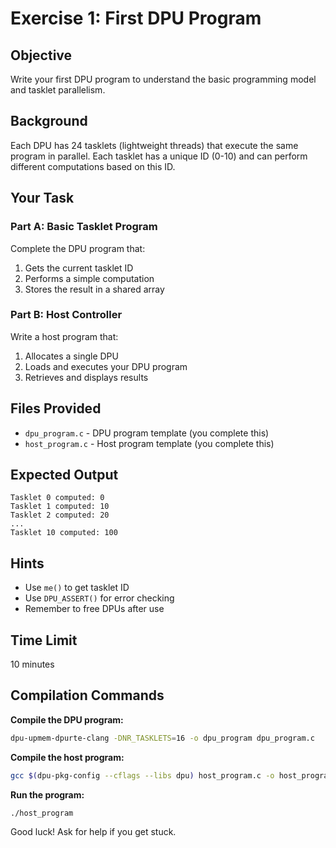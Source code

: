 # Exercise 1: First DPU Program

## Objective
Write your first DPU program to understand the basic programming model and tasklet parallelism.

## Background
Each DPU has 24 tasklets (lightweight threads) that execute the same program in parallel. Each tasklet has a unique ID (0-10) and can perform different computations based on this ID.

## Your Task

### Part A: Basic Tasklet Program
Complete the DPU program that:
1. Gets the current tasklet ID
2. Performs a simple computation
3. Stores the result in a shared array

### Part B: Host Controller
Write a host program that:
1. Allocates a single DPU
2. Loads and executes your DPU program
3. Retrieves and displays results

## Files Provided
- `dpu_program.c` - DPU program template (you complete this)
- `host_program.c` - Host program template (you complete this)

## Expected Output
```
Tasklet 0 computed: 0
Tasklet 1 computed: 10
Tasklet 2 computed: 20
...
Tasklet 10 computed: 100
```

## Hints
- Use `me()` to get tasklet ID
- Use `DPU_ASSERT()` for error checking
- Remember to free DPUs after use

## Time Limit
10 minutes

## Compilation Commands
**Compile the DPU program:**
```bash
dpu-upmem-dpurte-clang -DNR_TASKLETS=16 -o dpu_program dpu_program.c
```

**Compile the host program:**
```bash
gcc $(dpu-pkg-config --cflags --libs dpu) host_program.c -o host_program
```

**Run the program:**
```bash
./host_program
```

Good luck! Ask for help if you get stuck.